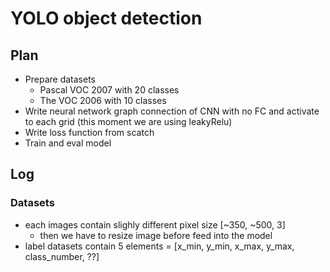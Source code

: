 # YOLO object detection

## Plan
* Prepare datasets 
    * Pascal VOC 2007 with 20 classes
    * The VOC 2006 with 10 classes
* Write neural network graph connection of CNN with no FC and activate to each grid (this moment we are using leakyRelu)
* Write loss function from scatch
* Train and eval model

## Log
### Datasets
* each images contain slighly different pixel size  [~350, ~500, 3]
    * then we have to resize image before feed into the model
* label datasets contain 5 elements = [x_min, y_min, x_max, y_max, class_number, ??]
